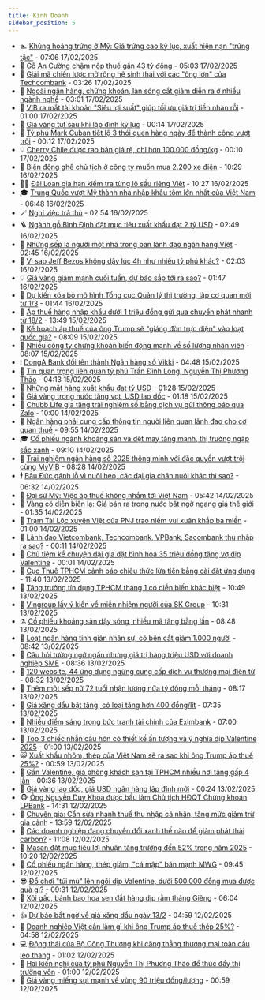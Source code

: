 ```yaml
---
title: Kinh Doanh
sidebar_position: 5
---
```


<!-- dantri-kinh-doanh:START -->
- 🏊 [Khủng hoảng trứng ở Mỹ: Giá trứng cao kỷ lục, xuất hiện nạn &quot;trứng tặc&quot;](https://dantri.com.vn/kinh-doanh/khung-hoang-trung-o-my-gia-trung-cao-ky-luc-xuat-hien-nan-trung-tac-20250217120928805.htm) - 07:06 17/02/2025
- 🦆 [Gỗ An Cường chậm nộp thuế gần 43 tỷ đồng](https://dantri.com.vn/kinh-doanh/go-an-cuong-cham-nop-thue-gan-43-ty-dong-20250217083324699.htm) - 05:03 17/02/2025
- 🦄 [Giải mã chiến lược mở rộng hệ sinh thái với các &quot;ông lớn&quot; của Techcombank](https://dantri.com.vn/kinh-doanh/giai-ma-chien-luoc-mo-rong-he-sinh-thai-voi-cac-ong-lon-cua-techcombank-20250217101041108.htm) - 03:26 17/02/2025
- 🌝 [Ngoài ngân hàng, chứng khoán, làn sóng cắt giảm diễn ra ở nhiều ngành nghề](https://dantri.com.vn/kinh-doanh/ngoai-ngan-hang-chung-khoan-lan-song-cat-giam-dien-ra-o-nhieu-nganh-nghe-20250215162136590.htm) - 03:01 17/02/2025
- 💃 [VIB ra mắt tài khoản &quot;Siêu lợi suất&quot; giúp tối ưu giá trị tiền nhàn rỗi](https://dantri.com.vn/kinh-doanh/vib-ra-mat-tai-khoan-sieu-loi-suat-giup-toi-uu-gia-tri-tien-nhan-roi-20250215182343482.htm) - 01:00 17/02/2025
- 🦏 [Giá vàng tụt sau khi lập đỉnh kỷ lục](https://dantri.com.vn/kinh-doanh/gia-vang-tut-sau-khi-lap-dinh-ky-luc-20250217071030745.htm) - 00:14 17/02/2025
- 🦩 [Tỷ phú Mark Cuban tiết lộ 3 thói quen hàng ngày để thành công vượt trội](https://dantri.com.vn/kinh-doanh/ty-phu-mark-cuban-tiet-lo-3-thoi-quen-hang-ngay-de-thanh-cong-vuot-troi-20250215114155084.htm) - 00:12 17/02/2025
- 💡 [Cherry Chile được rao bán giá rẻ, chỉ hơn 100.000 đồng/kg](https://dantri.com.vn/kinh-doanh/cherry-chile-duoc-rao-ban-gia-re-chi-hon-100000-dongkg-20250216153633846.htm) - 00:10 17/02/2025
- 🌊 [Biến động ghế chủ tịch ở công ty muốn mua 2.200 xe điện](https://dantri.com.vn/kinh-doanh/bien-dong-ghe-chu-tich-o-cong-ty-muon-mua-2200-xe-dien-20250215164309640.htm) - 10:29 16/02/2025
- 🧑‍💻 [Đài Loan gia hạn kiểm tra từng lô sầu riêng Việt](https://dantri.com.vn/kinh-doanh/dai-loan-gia-han-kiem-tra-tung-lo-sau-rieng-viet-20250216142311491.htm) - 10:27 16/02/2025
- 🎓 [Trung Quốc vượt Mỹ thành nhà nhập khẩu tôm lớn nhất của Việt Nam](https://dantri.com.vn/kinh-doanh/trung-quoc-vuot-my-thanh-nha-nhap-khau-tom-lon-nhat-cua-viet-nam-20250216125344562.htm) - 06:48 16/02/2025
- 🪄 [Nghỉ việc trả thù](https://dantri.com.vn/kinh-doanh/nghi-viec-tra-thu-20250216040023749.htm) - 02:54 16/02/2025
- 🪜 [Ngành gỗ Bình Định đặt mục tiêu xuất khẩu đạt 2 tỷ USD](https://dantri.com.vn/kinh-doanh/nganh-go-binh-dinh-dat-muc-tieu-xuat-khau-dat-2-ty-usd-20250214201359691.htm) - 02:49 16/02/2025
- 🦄 [Những sếp là người một nhà trong ban lãnh đạo ngân hàng Việt](https://dantri.com.vn/kinh-doanh/nhung-sep-la-nguoi-mot-nha-trong-ban-lanh-dao-ngan-hang-viet-20250214161600838.htm) - 02:45 16/02/2025
- 💯 [Vì sao Jeff Bezos không dậy lúc 4h như nhiều tỷ phú khác?](https://dantri.com.vn/kinh-doanh/vi-sao-jeff-bezos-khong-day-luc-4h-nhu-nhieu-ty-phu-khac-20250215110927101.htm) - 02:03 16/02/2025
- 💡 [Giá vàng giảm mạnh cuối tuần, dự báo sắp tới ra sao?](https://dantri.com.vn/kinh-doanh/gia-vang-giam-manh-cuoi-tuan-du-bao-sap-toi-ra-sao-20250215213353061.htm) - 01:47 16/02/2025
- 🧰 [Dự kiến xóa bỏ mô hình Tổng cục Quản lý thị trường, lập cơ quan mới từ 1/3](https://dantri.com.vn/kinh-doanh/du-kien-xoa-bo-mo-hinh-tong-cuc-quan-ly-thi-truong-lap-co-quan-moi-tu-13-20250215224204565.htm) - 01:44 16/02/2025
- 🎊 [Áp thuế hàng nhập khẩu dưới 1 triệu đồng gửi qua chuyển phát nhanh từ 18/2](https://dantri.com.vn/kinh-doanh/ap-thue-hang-nhap-khau-duoi-1-trieu-dong-gui-qua-chuyen-phat-nhanh-tu-182-20250215192418522.htm) - 13:49 15/02/2025
- 🔭 [Kế hoạch áp thuế của ông Trump sẽ &quot;giáng đòn trực diện&quot; vào loạt quốc gia?](https://dantri.com.vn/kinh-doanh/ke-hoach-ap-thue-cua-ong-trump-se-giang-don-truc-dien-vao-loat-quoc-gia-20250215124230563.htm) - 08:09 15/02/2025
- 💼 [Nhiều công ty chứng khoán biến động mạnh về số lượng nhân viên](https://dantri.com.vn/kinh-doanh/nhieu-cong-ty-chung-khoan-bien-dong-manh-ve-so-luong-nhan-vien-20250215103727085.htm) - 08:07 15/02/2025
- 🕯 [DongA Bank đổi tên thành Ngân hàng số Vikki](https://dantri.com.vn/kinh-doanh/donga-bank-doi-ten-thanh-ngan-hang-so-vikki-20250215112337652.htm) - 04:48 15/02/2025
- 🫣 [Tin quan trọng liên quan tỷ phú Trần Đình Long, Nguyễn Thị Phương Thảo](https://dantri.com.vn/kinh-doanh/tin-quan-trong-lien-quan-ty-phu-tran-dinh-long-nguyen-thi-phuong-thao-20250215094615593.htm) - 04:13 15/02/2025
- 🤠 [Những mặt hàng xuất khẩu đạt tỷ USD](https://dantri.com.vn/kinh-doanh/nhung-mat-hang-xuat-khau-dat-ty-usd-20250210142904504.htm) - 01:28 15/02/2025
- 🌈 [Giá vàng trong nước tăng vọt, USD lao dốc](https://dantri.com.vn/kinh-doanh/gia-vang-trong-nuoc-tang-vot-usd-lao-doc-20250214164739105.htm) - 01:18 15/02/2025
- 🦅 [Chubb Life gia tăng trải nghiệm số bằng dịch vụ gửi thông báo qua Zalo](https://dantri.com.vn/kinh-doanh/chubb-life-gia-tang-trai-nghiem-so-bang-dich-vu-gui-thong-bao-qua-zalo-20250214161343880.htm) - 10:00 14/02/2025
- 🌁 [Ngân hàng phải cung cấp thông tin người liên quan lãnh đạo cho cơ quan thuế](https://dantri.com.vn/kinh-doanh/ngan-hang-phai-cung-cap-thong-tin-nguoi-lien-quan-lanh-dao-cho-co-quan-thue-20250214162948199.htm) - 09:55 14/02/2025
- 🎓 [Cổ phiếu ngành khoáng sản và dệt may tăng mạnh, thị trường ngập sắc xanh](https://dantri.com.vn/kinh-doanh/co-phieu-nganh-khoang-san-va-det-may-tang-manh-thi-truong-ngap-sac-xanh-20250214152445394.htm) - 09:10 14/02/2025
- 📝 [Trải nghiệm ngân hàng số 2025 thông minh với đặc quyền vượt trội cùng MyVIB](https://dantri.com.vn/kinh-doanh/trai-nghiem-ngan-hang-so-2025-thong-minh-voi-dac-quyen-vuot-troi-cung-myvib-20250214152108234.htm) - 08:28 14/02/2025
- 🕴 [Bầu Đức gánh lỗ vì nuôi heo, các đại gia chăn nuôi khác thì sao?](https://dantri.com.vn/kinh-doanh/bau-duc-ganh-lo-vi-nuoi-heo-cac-dai-gia-chan-nuoi-khac-thi-sao-20250214083736377.htm) - 06:32 14/02/2025
- 🧰 [Đại sứ Mỹ: Việc áp thuế không nhắm tới Việt Nam](https://dantri.com.vn/kinh-doanh/dai-su-my-viec-ap-thue-khong-nham-toi-viet-nam-20250214103945735.htm) - 05:42 14/02/2025
- 🤖 [Vàng có diễn biến lạ: Giá bán ra trong nước bất ngờ ngang giá thế giới](https://dantri.com.vn/kinh-doanh/vang-co-dien-bien-la-gia-ban-ra-trong-nuoc-bat-ngo-ngang-gia-the-gioi-20250214071907203.htm) - 01:35 14/02/2025
- 🤠 [Trạm Tài Lộc xuyên Việt của PNJ trao niềm vui xuân khắp ba miền](https://dantri.com.vn/kinh-doanh/tram-tai-loc-xuyen-viet-cua-pnj-trao-niem-vui-xuan-khap-ba-mien-20250213171135910.htm) - 01:00 14/02/2025
- 🌮 [Lãnh đạo Vietcombank, Techcombank, VPBank, Sacombank thu nhập ra sao?](https://dantri.com.vn/kinh-doanh/lanh-dao-vietcombank-techcombank-vpbank-sacombank-thu-nhap-ra-sao-20250213102256358.htm) - 00:11 14/02/2025
- 🦄 [Chủ tiệm kể chuyện đại gia đặt bình hoa 35 triệu đồng tặng vợ dịp Valentine](https://dantri.com.vn/kinh-doanh/chu-tiem-ke-chuyen-dai-gia-dat-binh-hoa-35-trieu-dong-tang-vo-dip-valentine-20250213174610144.htm) - 00:01 14/02/2025
- 👺 [Cục Thuế TPHCM cảnh báo chiêu thức lừa tiền bằng cài đặt ứng dụng](https://dantri.com.vn/kinh-doanh/cuc-thue-tphcm-canh-bao-chieu-thuc-lua-tien-bang-cai-dat-ung-dung-20250213171155517.htm) - 11:40 13/02/2025
- 🤗 [Tăng trưởng tín dụng TPHCM tháng 1 có diễn biến khác biệt](https://dantri.com.vn/kinh-doanh/tang-truong-tin-dung-tphcm-thang-1-co-dien-bien-khac-biet-20250213164142908.htm) - 10:49 13/02/2025
- 💪 [Vingroup lấy ý kiến về miễn nhiệm người của SK Group](https://dantri.com.vn/kinh-doanh/vingroup-lay-y-kien-ve-mien-nhiem-nguoi-cua-sk-group-20250213163612234.htm) - 10:31 13/02/2025
- ⚗️ [Cổ phiếu khoáng sản dậy sóng, nhiều mã tăng bằng lần](https://dantri.com.vn/kinh-doanh/co-phieu-khoang-san-day-song-nhieu-ma-tang-bang-lan-20250213154058486.htm) - 08:48 13/02/2025
- 🧠 [Loạt ngân hàng tinh giản nhân sự, có bên cắt giảm 1.000 người](https://dantri.com.vn/kinh-doanh/loat-ngan-hang-tinh-gian-nhan-su-co-ben-cat-giam-1000-nguoi-20250212040553125.htm) - 08:42 13/02/2025
- 🗽 [Câu hỏi tưởng ngớ ngẩn nhưng giá trị hàng triệu USD với doanh nghiệp SME](https://dantri.com.vn/kinh-doanh/cau-hoi-tuong-ngo-ngan-nhung-gia-tri-hang-trieu-usd-voi-doanh-nghiep-sme-20250213083247258.htm) - 08:36 13/02/2025
- 🫣 [120 website, 44 ứng dụng ngừng cung cấp dịch vụ thương mại điện tử](https://dantri.com.vn/kinh-doanh/120-website-44-ung-dung-ngung-cung-cap-dich-vu-thuong-mai-dien-tu-20250213120547072.htm) - 08:32 13/02/2025
- 🫣 [Thêm một sếp nữ 72 tuổi nhận lương nửa tỷ đồng mỗi tháng](https://dantri.com.vn/kinh-doanh/them-mot-sep-nu-72-tuoi-nhan-luong-nua-ty-dong-moi-thang-20250213143722147.htm) - 08:17 13/02/2025
- 🫣 [Giá xăng dầu bật tăng, có loại tăng hơn 400 đồng/lít](https://dantri.com.vn/kinh-doanh/gia-xang-dau-bat-tang-co-loai-tang-hon-400-donglit-20250213143328902.htm) - 07:35 13/02/2025
- 💂 [Nhiều điểm sáng trong bức tranh tài chính của Eximbank](https://dantri.com.vn/kinh-doanh/nhieu-diem-sang-trong-buc-tranh-tai-chinh-cua-eximbank-20250213111846607.htm) - 07:00 13/02/2025
- 💫 [Top 3 chiếc nhẫn cầu hôn có thiết kế ấn tượng và ý nghĩa dịp Valentine 2025](https://dantri.com.vn/kinh-doanh/top-3-chiec-nhan-cau-hon-co-thiet-ke-an-tuong-va-y-nghia-dip-valentine-2025-20250212120347689.htm) - 01:00 13/02/2025
- 😺 [Xuất khẩu nhôm, thép của Việt Nam sẽ ra sao khi ông Trump áp thuế 25%?](https://dantri.com.vn/kinh-doanh/xuat-khau-nhom-thep-cua-viet-nam-se-ra-sao-khi-ong-trump-ap-thue-25-20250211212250541.htm) - 00:59 13/02/2025
- 🦆 [Gần Valentine, giá phòng khách sạn tại TPHCM nhiều nơi tăng gấp 4 lần](https://dantri.com.vn/kinh-doanh/gan-valentine-gia-phong-khach-san-tai-tphcm-nhieu-noi-tang-gap-4-lan-20250212134059866.htm) - 00:36 13/02/2025
- 👀 [Giá vàng lao dốc, giá USD ngân hàng lập đỉnh mới](https://dantri.com.vn/kinh-doanh/gia-vang-lao-doc-gia-usd-ngan-hang-lap-dinh-moi-20250212234246583.htm) - 00:24 13/02/2025
- 🐵 [Ông Nguyễn Duy Khoa được bầu làm Chủ tịch HĐQT Chứng khoán LPBank](https://dantri.com.vn/kinh-doanh/ong-nguyen-duy-khoa-duoc-bau-lam-chu-tich-hdqt-chung-khoan-lpbank-20250212210720010.htm) - 14:31 12/02/2025
- 🤖 [Chuyên gia: Cần sửa nhanh thuế thu nhập cá nhân, tăng mức giảm trừ gia cảnh](https://dantri.com.vn/kinh-doanh/chuyen-gia-can-sua-nhanh-thue-thu-nhap-ca-nhan-tang-muc-giam-tru-gia-canh-20250212181904389.htm) - 13:59 12/02/2025
- 💂 [Các doanh nghiệp đang chuyển đổi xanh thế nào để giảm phát thải carbon?](https://dantri.com.vn/kinh-doanh/cac-doanh-nghiep-dang-chuyen-doi-xanh-the-nao-de-giam-phat-thai-carbon-20250212165345293.htm) - 11:08 12/02/2025
- 🦆 [Masan đặt mục tiêu lợi nhuận tăng trưởng đến 52% trong năm 2025](https://dantri.com.vn/kinh-doanh/masan-dat-muc-tieu-loi-nhuan-tang-truong-den-52-trong-nam-2025-20250212164745056.htm) - 10:20 12/02/2025
- 🦅 [Cổ phiếu ngân hàng, thép giảm, &quot;cá mập&quot; bán mạnh MWG](https://dantri.com.vn/kinh-doanh/co-phieu-ngan-hang-thep-giam-ca-map-ban-manh-mwg-20250212162153660.htm) - 09:45 12/02/2025
- 😎 [Đồ chơi &quot;túi mù&quot; lên ngôi dịp Valentine, dưới 500.000 đồng mua được quà gì?](https://dantri.com.vn/kinh-doanh/do-choi-tui-mu-len-ngoi-dip-valentine-duoi-500000-dong-mua-duoc-qua-gi-20250212125446308.htm) - 09:31 12/02/2025
- 🐎 [Xôi gấc, bánh bao hoa sen đắt hàng dịp rằm tháng Giêng](https://dantri.com.vn/kinh-doanh/xoi-gac-banh-bao-hoa-sen-dat-hang-dip-ram-thang-gieng-20250212123806851.htm) - 06:04 12/02/2025
- 👍 [Dự báo bất ngờ về giá xăng dầu ngày 13/2](https://dantri.com.vn/kinh-doanh/du-bao-bat-ngo-ve-gia-xang-dau-ngay-132-20250212090952945.htm) - 04:59 12/02/2025
- 🦒 [Doanh nghiệp Việt cần làm gì khi ông Trump áp thuế thép 25%?](https://dantri.com.vn/kinh-doanh/doanh-nghiep-viet-can-lam-gi-khi-ong-trump-ap-thue-thep-25-20250212084341613.htm) - 04:58 12/02/2025
- 💻 [Động thái của Bộ Công Thương khi căng thẳng thương mại toàn cầu leo thang](https://dantri.com.vn/kinh-doanh/dong-thai-cua-bo-cong-thuong-khi-cang-thang-thuong-mai-toan-cau-leo-thang-20250211223713029.htm) - 01:02 12/02/2025
- 👺 [Hai kiến nghị của tỷ phú Nguyễn Thị Phương Thảo để thúc đẩy thị trường vốn](https://dantri.com.vn/kinh-doanh/hai-kien-nghi-cua-ty-phu-nguyen-thi-phuong-thao-de-thuc-day-thi-truong-von-20250212074119493.htm) - 01:00 12/02/2025
- 🧐 [Giá vàng miếng sụt mạnh về vùng 90 triệu đồng/lượng](https://dantri.com.vn/kinh-doanh/gia-vang-mieng-sut-manh-ve-vung-90-trieu-dongluong-20250212052152690.htm) - 00:59 12/02/2025<!-- dantri-kinh-doanh:END -->
